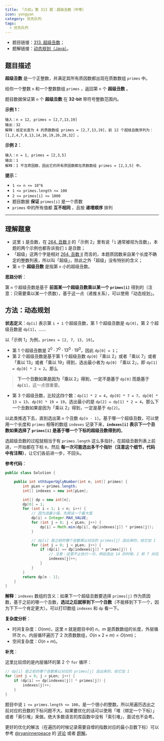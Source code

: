 ```yaml
---
title: 「力扣」第 313 题：超级丑数（中等）
icon: yongyan
category: 优先队列
tags:
  - 优先队列
---
```


- 题目链接：[313. 超级丑数](https://leetcode-cn.com/problems/super-ugly-number/)；
- 题解链接：[动态规划（Java）](https://leetcode-cn.com/problems/super-ugly-number/solution/dong-tai-gui-hua-java-by-liweiwei1419-1yna/)。

## 题目描述

**超级丑数** 是一个正整数，并满足其所有质因数都出现在质数数组 `primes` 中。

给你一个整数 `n` 和一个整数数组 `primes` ，返回第 `n` 个 **超级丑数** 。

题目数据保证第 `n` 个 **超级丑数** 在 **32-bit** 带符号整数范围内。

**示例 1：**

```
输入：n = 12, primes = [2,7,13,19]
输出：32
解释：给定长度为 4 的质数数组 primes = [2,7,13,19]，前 12 个超级丑数序列为：[1,2,4,7,8,13,14,16,19,26,28,32] 。
```

**示例 2：**

```
输入：n = 1, primes = [2,3,5]
输出：1
解释：1 不含质因数，因此它的所有质因数都在质数数组 primes = [2,3,5] 中。
```

**提示：**

- `1 <= n <= 10^6`
- `1 <= primes.length <= 100`
- `2 <= primes[i] <= 1000`
- 题目数据 **保证** `primes[i]` 是一个质数
- `primes` 中的所有值都 **互不相同** ，且按 **递增顺序** 排列

---

## 理解题意

- 这里 `1` 是丑数，在 [264. 丑数 II](/problems/ugly-number-ii/) 的「示例 2」里有说「`1` 通常被视为丑数」，本题的两个示例也都告诉我们 `1` 是丑数；
- 「超级」这两个字是相对 [264. 丑数 II](/problems/ugly-number-ii/) 而言的，本题质因数来自某个长度不确定的整数列表，所以叫「超级」，除此之外「超级」没有特别的含义；
- 第 `n` 个 **超级丑数** 是指第 `n` 小的超级丑数。

**思路分析**：

第 `n` 个超级丑数是基于 **前面某一个超级丑数乘以某一个 `primes[i]`** 得到的（注意：只需要乘以某一个质数），基于这一点（递推关系），可以使用「动态规划」。

## 方法：动态规划

**状态定义**：`dp[i]` 表示第 `i + 1` 个超级丑数，第 1 个超级丑数是 `dp[0]`，第 2 个超级丑数是 `dp[1]`，……

以「示例 1」为例，`primes = [2, 7, 13, 19]`。

- 第 1 个超级丑数是 $2^0 \cdot 7^0 \cdot 13^0 \cdot 19^0$，因此 `dp[0] = 1`；
- 第 2 个超级丑数是基于第 1 个超级丑数 `dp[0]`「乘以 2」或者「乘以 7」或者「乘以 13」或者「乘以 19」得到，选出最小者为 `dp[0]` 「乘以 2」，即 `dp[1] = dp[0] * 2 = 2`。那么

> **下一个丑数如果是因为「乘以 2」得到，一定不是基于 `dp[0]` 而是基于 `dp[1]`**，这一点很重要。

- 第 3 个超级丑数，比较这四个数：`dp[1] * 2 = 4`，`dp[0] * 7 = 7`、`dp[0] * 13 = 13`、`dp[0] * 19 = 19`，选出最小的是 `dp[2] = dp[1] * 2 = 4`，那么下一个丑数如果是因为「乘以 2」得到，一定是基于 `dp[2]`。

以此类推选下去，直到选出第 `n` 个丑数 `dp[n - 1]`。基于哪一个超级丑数，可以使用一个长度和 `primes` 相等的数组 `indexes` 记录下来，**`indexes[i]` 表示下一个丑数如果选择了 `primes[i]` 是基于哪一个下标的超级丑数得到的**。

选超级丑数的过程就相当于有 `primes.length` 这么多指针，在超级丑数列表上前进，一开始都在下标 `0`，然后 **每一次可能选出多干个指针（注意这个细节，代码中有注释）**，让它们各前进一步，不回头。

**参考代码**：

```Java []
public class Solution {

    public int nthSuperUglyNumber(int n, int[] primes) {
        int pLen = primes.length;
        int[] indexes = new int[pLen];

        int[] dp = new int[n];
        dp[0] = 1;
        for (int i = 1; i < n; i++) {
            // 因为选最小值，先假设一个最大值
            dp[i] = Integer.MAX_VALUE;
            for (int j = 0; j < pLen; j++) {
                dp[i] = Math.min(dp[i], dp[indexes[j]] * primes[j]);
            }

            // dp[i] 是之前的哪个丑数乘以对应的 primes[j] 选出来的，给它加 1
            for (int j = 0; j < pLen; j++) {
                if (dp[i] == dp[indexes[j]] * primes[j]) {
                    // 注意：这里不止执行一次，例如选出 14 的时候，2 和 7 对应的最小丑数下标都要加 1，大家可以打印 indexes 和 dp 的值加以验证
                    indexes[j]++;
                }
            }
        }
        return dp[n - 1];
    }
}
```

**解释**：`indexes` 数组的含义：如果下一个超级丑数要选择 `primes[j]` 作为质因数，基于之前的哪一个丑数，**选过之后就移到下一个丑数**（不能移到下下一个，因为下下一个肯定更大）。可以打印数组 `indexes` 和 `dp` 看一下。

**复杂度分析**：

- 时间复杂度：$O(nm)$，这里 $n$ 就是题目中的 $n$，$m$ 是质数数组的长度，外层循环次 $n$，内层循环遍历了 2 次质数数组，$O(n \times 2 \times m) = O(nm)$；
- 空间复杂度：$O(n + m)$。

**补充**：

这里比较烦的是内层循环的第 2 个 `for` 循环：

```java
// dp[i] 是之前的哪个丑数乘以对应的 primes[j] 选出来的，给它加 1
for (int j = 0; j < pLen; j++) {
    if (dp[i] == dp[indexes[j]] * primes[j]) {
        indexes[j]++;
    }
}
```

题目中说 `1 <= primes.length <= 100`，是一个很小的整数。所以用遍历选出之前对应的丑数的下标问题不大。如果要优化的话可以使用「堆（绑定一个下标）」或者「索引堆」来做。绝大多数语言的库函数中没有「索引堆」，面试也不会考。

更好的优化的解法（在遍历的时候记录需要自增的指数对应的最小丑数下标）可以参考 [@ryaninnerpeace](/u/ryaninnerpeace/) 的 [评论](https://leetcode-cn.com/problems/super-ugly-number/solution/dong-tai-gui-hua-java-by-liweiwei1419-1yna/1070728) 或者 [题解](https://leetcode-cn.com/problems/super-ugly-number/solution/dong-tai-gui-hua-by-ryaninnerpeace-07cj/)。
